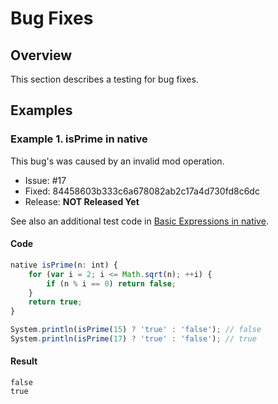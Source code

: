 # Bug Fixes

## Overview

This section describes a testing for bug fixes.

## Examples

### Example 1. isPrime in native

This bug's was caused by an invalid mod operation.

* Issue: #17
* Fixed: 84458603b333c6a678082ab2c17a4d730fd8c6dc
* Release: **NOT Released Yet**

See also an additional test code in [Basic Expressions in native](../definition/native/native_expr.md).

#### Code

```javascript
native isPrime(n: int) {
    for (var i = 2; i <= Math.sqrt(n); ++i) {
        if (n % i == 0) return false;
    }
    return true;
}

System.println(isPrime(15) ? 'true' : 'false'); // false
System.println(isPrime(17) ? 'true' : 'false'); // true
```

#### Result

```
false
true
```
